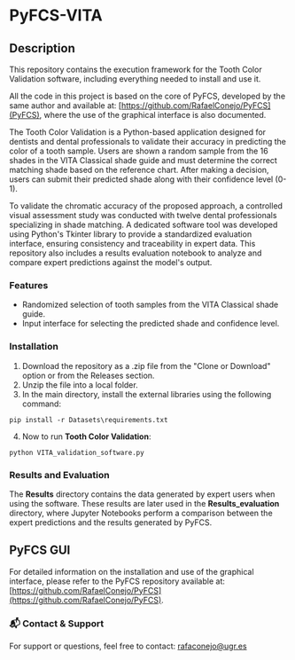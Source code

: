 # PyFCS-VITA

## Description
This repository contains the execution framework for the Tooth Color Validation software, including everything needed to install and use it.

All the code in this project is based on the core of PyFCS, developed by the same author and available at: [https://github.com/RafaelConejo/PyFCS](PyFCS), where the use of the graphical interface is also documented.

The Tooth Color Validation is a Python-based application designed for dentists and dental professionals to validate their accuracy in predicting the color of a tooth sample. Users are shown a random sample from the 16 shades in the VITA Classical shade guide and must determine the correct matching shade based on the reference chart. After making a decision, users can submit their predicted shade along with their confidence level (0-1).

To validate the chromatic accuracy of the proposed approach, a controlled visual assessment study was conducted with twelve dental professionals specializing in shade matching. A dedicated software tool was developed using Python's Tkinter library to provide a standardized evaluation interface, ensuring consistency and traceability in expert data. This repository also includes a results evaluation notebook to analyze and compare expert predictions against the model's output.

### Features
- Randomized selection of tooth samples from the VITA Classical shade guide.
- Input interface for selecting the predicted shade and confidence level.

### Installation

1. Download the repository as a .zip file from the "Clone or Download" option or from the Releases section.
2. Unzip the file into a local folder.
3. In the main directory, install the external libraries using the following command:

```
pip install -r Datasets\requirements.txt
```
4. Now to run **Tooth Color Validation**:
```
python VITA_validation_software.py
```


### Results and Evaluation
The **Results** directory contains the data generated by expert users when using the software. These results are later used in the **Results_evaluation** directory, where Jupyter Notebooks perform a comparison between the expert predictions and the results generated by PyFCS.


## PyFCS GUI
For detailed information on the installation and use of the graphical interface, please refer to the PyFCS repository available at: [https://github.com/RafaelConejo/PyFCS](https://github.com/RafaelConejo/PyFCS).


### 📬 Contact & Support
For support or questions, feel free to contact: rafaconejo@ugr.es
